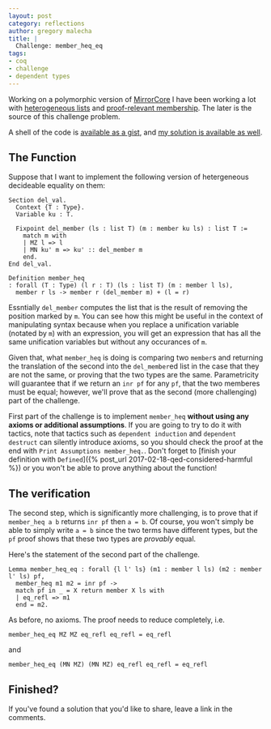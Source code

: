 ```yaml
---
layout: post
category: reflections
author: gregory malecha
title: |
  Challenge: member_heq_eq
tags:
- coq
- challenge
- dependent types
---
```


Working on a polymorphic version of [MirrorCore](https://github.com/gmalecha/mirror-core) I have been working a lot with [heterogeneous lists](https://github.com/coq-ext-lib/coq-ext-lib/blob/v8.5/theories/Data/HList.v) and [proof-relevant membership](https://github.com/coq-ext-lib/coq-ext-lib/blob/v8.5/theories/Data/Member.v).
The later is the source of this challenge problem.

A shell of the code is [available as a gist](https://gist.github.com/gmalecha/be7b83a23c458fcd5c2ad6eadb0eef61), and [my solution is available as well](https://gist.github.com/gmalecha/75c1577c2bed86e6d126859193909715).

## The Function

Suppose that I want to implement the following version of hetergeneous decideable equality on them:

```coq
Section del_val.
  Context {T : Type}.
  Variable ku : T.

  Fixpoint del_member (ls : list T) (m : member ku ls) : list T :=
    match m with
    | MZ l => l
    | MN ku' m => ku' :: del_member m
    end.
End del_val.

Definition member_heq
: forall (T : Type) (l r : T) (ls : list T) (m : member l ls),
  member r ls -> member r (del_member m) + (l = r)
```

Essntially `del_member` computes the list that is the result of removing the position marked by `m`.
You can see how this might be useful in the context of manipulating syntax because when you replace a unification variable (notated by `m`) with an expression, you will get an expression that has all the same unification variables but without any occurances of `m`.

Given that, what `member_heq` is doing is comparing two `member`s and returning the translation of the second into the `del_member`ed list in the case that they are not the same, or proving that the two types are the same.
Parametricity will guarantee that if we return an `inr pf` for any `pf`, that the two memberes must be equal; however, we'll prove that as the second (more challenging) part of the challenge.

First part of the challenge is to implement `member_heq` **without using any axioms or additional assumptions**.
If you are going to try to do it with tactics, note that tactics such as `dependent induction` and `dependent destruct` can silently introduce axioms, so you should check the proof at the end with `Print Assumptions member_heq.`.
Don't forget to [finish your definition with `Defined`]({% post_url 2017-02-18-qed-considered-harmful   %}) or you won't be able to prove anything about the function!

## The verification

The second step, which is significantly more challenging, is to prove that if `member_heq a b` returns `inr pf` then `a = b`.
Of course, you won't simply be able to simply write `a = b` since the two terms have different types, but the `pf` proof shows that these two types are *provably* equal.

Here's the statement of the second part of the challenge.

```coq
Lemma member_heq_eq : forall {l l' ls} (m1 : member l ls) (m2 : member l' ls) pf,
  member_heq m1 m2 = inr pf ->
  match pf in _ = X return member X ls with
  | eq_refl => m1
  end = m2.
```

As before, no axioms.
The proof needs to reduce completely, i.e.

```coq
member_heq_eq MZ MZ eq_refl eq_refl = eq_refl
```

and

```coq
member_heq_eq (MN MZ) (MN MZ) eq_refl eq_refl = eq_refl
```

## Finished?

If you've found a solution that you'd like to share, leave a link in the comments.